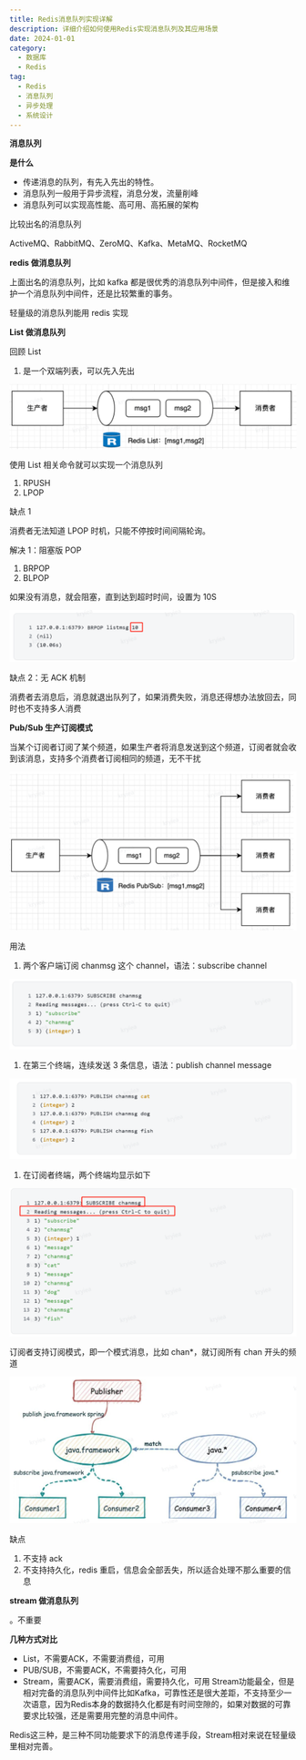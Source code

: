 ```yaml
---
title: Redis消息队列实现详解
description: 详细介绍如何使用Redis实现消息队列及其应用场景
date: 2024-01-01
category:
  - 数据库
  - Redis
tag:
  - Redis
  - 消息队列
  - 异步处理
  - 系统设计
---
```


**消息队列**

**是什么**

- 传递消息的队列，有先入先出的特性。
- 消息队列一般用于异步流程，消息分发，流量削峰
- 消息队列可以实现高性能、高可用、高拓展的架构

比较出名的消息队列

ActiveMQ、RabbitMQ、ZeroMQ、Kafka、MetaMQ、RocketMQ

**redis 做消息队列**

上面出名的消息队列，比如 kafka 都是很优秀的消息队列中间件，但是接入和维护一个消息队列中间件，还是比较繁重的事务。

轻量级的消息队列能用 redis 实现

**List 做消息队列**

回顾 List

1. 是一个双端列表，可以先入先出

![...](images\消息队列.001.png)

使用 List 相关命令就可以实现一个消息队列

1. RPUSH
2. LPOP

缺点 1

消费者无法知道 LPOP 时机，只能不停按时间间隔轮询。

解决 1：阻塞版 POP

1. BRPOP
2. BLPOP

如果没有消息，就会阻塞，直到达到超时时间，设置为 10S

![...](images\消息队列.002.png)

缺点 2：无 ACK 机制

消费者去消息后，消息就退出队列了，如果消费失败，消息还得想办法放回去，同时也不支持多人消费

**Pub/Sub 生产订阅模式**

当某个订阅者订阅了某个频道，如果生产者将消息发送到这个频道，订阅者就会收到该消息，支持多个消费者订阅相同的频道，无不干扰

![...](images\消息队列.003.png)

用法

1. 两个客户端订阅 chanmsg 这个 channel，语法：subscribe channel

![...](images\消息队列.004.png)

1. 在第三个终端，连续发送 3 条信息，语法：publish channel message

![...](images\消息队列.005.png)

1. 在订阅者终端，两个终端均显示如下

![...](images\消息队列.006.png)

订阅者支持订阅模式，即一个模式消息，比如 chan\*，就订阅所有 chan 开头的频道

![...](images\消息队列.007.png)

缺点

1. 不支持 ack
2. 不支持持久化，redis 重启，信息会全部丢失，所以适合处理不那么重要的信息

**stream 做消息队列**

。不重要

**几种方式对比** 

- List，不需要ACK，不需要消费组，可用 
- PUB/SUB，不需要ACK，不需要持久化，可用 
- Stream，需要ACK，需要消费组，需要持久化，可用 Stream功能最全，但是相对完备的消息队列中间件比如Kafka，可靠性还是很大差距，不支持至少一次语意，因为Redis本身的数据持久化都是有时间空隙的，如果对数据的可靠要求比较强，还是需要用完整的消息中间件。 

Redis这三种，是三种不同功能要求下的消息传递手段，Stream相对来说在轻量级里相对完善。


